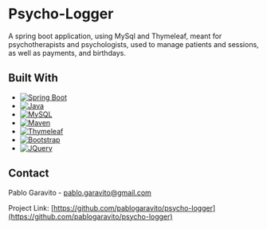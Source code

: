 
# Psycho-Logger

A spring boot application, using MySql and Thymeleaf, meant for psychotherapists and psychologists, used to manage patients and sessions, as well as payments, and birthdays.

## Built With

* [![Spring Boot][Spring Boot]][Spring Boot-url]
* [![Java][Java]][Java-url]
* [![MySQL][MySQL]][MySQL-url]
* [![Maven][Maven]][Maven-url]
* [![Thymeleaf][Thymeleaf]][Thymeleaf-url]
* [![Bootstrap][Bootstrap.com]][Bootstrap-url]
* [![JQuery][JQuery.com]][JQuery-url]


## Contact

Pablo Garavito - pablo.garavito@gmail.com

Project Link: [https://github.com/pablogaravito/psycho-logger](https://github.com/pablogaravito/psycho-logger)



[Bootstrap.com]: https://img.shields.io/badge/Bootstrap-563D7C?style=for-the-badge&logo=bootstrap&logoColor=white
[Bootstrap-url]: https://getbootstrap.com
[JQuery.com]: https://img.shields.io/badge/jQuery-0769AD?style=for-the-badge&logo=jquery&logoColor=white
[JQuery-url]: https://jquery.com
[Spring Boot]: https://img.shields.io/badge/spring%20boot-6DB33F?style=for-the-badge&logo=springboot&logoColor=white
[Spring Boot-url]: https://spring.io/projects/spring-boot
[Java]: https://img.shields.io/badge/java-007396?style=for-the-badge&logo=java&logoColor=white
[Java-url]: https://www.oracle.com/java/
[MySQL]: https://img.shields.io/badge/mysql-4479A1?style=for-the-badge&logo=mysql&logoColor=white
[MySQL-url]: https://www.mysql.com/
[Maven]: https://img.shields.io/badge/maven-C71A36?style=for-the-badge&logo=apachemaven&logoColor=white
[Maven-url]: https://maven.apache.org/
[Thymeleaf]: https://img.shields.io/badge/thymeleaf-005F0F?style=for-the-badge&logo=thymeleaf&logoColor=white
[Thymeleaf-url]: https://www.thymeleaf.org/